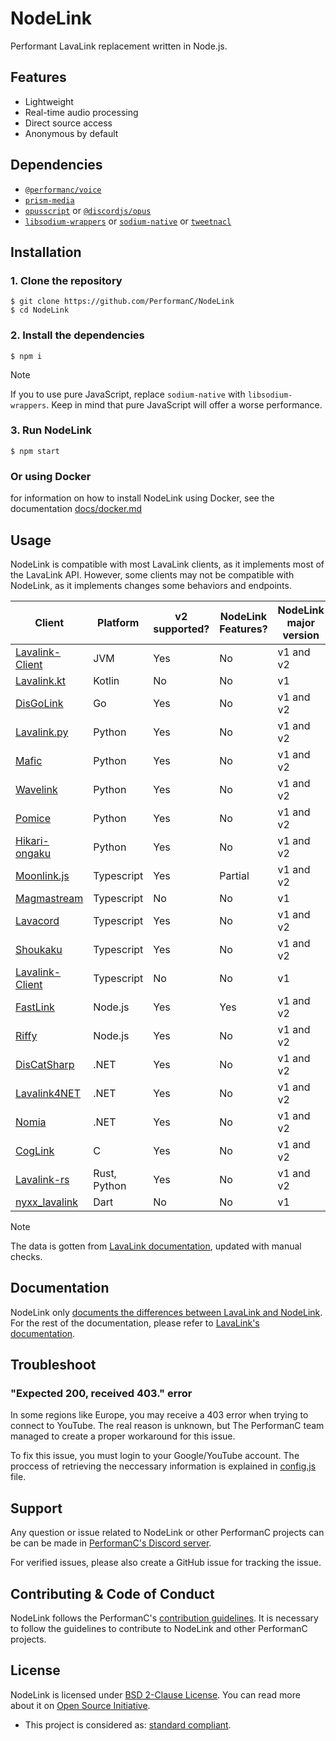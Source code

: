 # NodeLink

Performant LavaLink replacement written in Node.js.

## Features

- Lightweight
- Real-time audio processing
- Direct source access
- Anonymous by default

## Dependencies

- [`@performanc/voice`](https://npmjs.com/package/@performanc/voice)
- [`prism-media`](https://npmjs.com/package/prism-media)
- [`opusscript`](https://npmjs.com/package/opusscript) or [`@discordjs/opus`](https://npmjs.com/package/@discordjs/opus)
- [`libsodium-wrappers`](https://npmjs.com/package/libsodium-wrappers) or [`sodium-native`](https://npmjs.com/package/sodium-native) or [`tweetnacl`](https://npmjs.com/package/tweetnacl)

## Installation

### 1. Clone the repository

```shell
$ git clone https://github.com/PerformanC/NodeLink
$ cd NodeLink
```

### 2. Install the dependencies

```shell
$ npm i
```

> [!NOTE]
> If you to use pure JavaScript, replace `sodium-native` with `libsodium-wrappers`. Keep in mind that pure JavaScript will offer a worse performance.

### 3. Run NodeLink

```shell
$ npm start
```

### Or using Docker
for information on how to install NodeLink using Docker, see the documentation [docs/docker.md](docs/docker.md)

## Usage

NodeLink is compatible with most LavaLink clients, as it implements most of the LavaLink API. However, some clients may not be compatible with NodeLink, as it implements changes some behaviors and endpoints.

| Client                                                              | Platform     | v2 supported?   | NodeLink Features?  | NodeLink major version |
| --------------------------------------------------------------------|--------------|-----------------|---------------------|------------------------|
| [Lavalink-Client](https://github.com/lavalink-devs/Lavalink-Client) | JVM          | Yes             | No                  | v1 and v2              |
| [Lavalink.kt](https://github.com/DRSchlaubi/Lavalink.kt)            | Kotlin       | No              | No                  | v1                     |
| [DisGoLink](https://github.com/disgoorg/disgolink)                  | Go           | Yes             | No                  | v1 and v2              |
| [Lavalink.py](https://github.com/devoxin/lavalink.py)               | Python       | Yes             | No                  | v1 and v2              |
| [Mafic](https://github.com/ooliver1/mafic)                          | Python       | Yes             | No                  | v1 and v2              |
| [Wavelink](https://github.com/PythonistaGuild/Wavelink)             | Python       | Yes             | No                  | v1 and v2              |
| [Pomice](https://github.com/cloudwithax/pomice)                     | Python       | Yes             | No                  | v1 and v2              |
| [Hikari-ongaku](https://github.com/MPlatypus/hikari-ongaku)         | Python       | Yes             | No                  | v1 and v2              |
| [Moonlink.js](https://github.com/1Lucas1apk/moonlink.js)            | Typescript   | Yes             | Partial             | v1 and v2              |
| [Magmastream](https://github.com/Blackfort-Hosting/magmastream)     | Typescript   | No              | No                  | v1                     |
| [Lavacord](https://github.com/lavacord/Lavacord)                    | Typescript   | Yes             | No                  | v1 and v2              |
| [Shoukaku](https://github.com/Deivu/Shoukaku)                       | Typescript   | Yes             | No                  | v1 and v2              |
| [Lavalink-Client](https://github.com/tomato6966/Lavalink-Client)    | Typescript   | No              | No                  | v1                     |
| [FastLink](https://github.com/PerformanC/FastLink)                  | Node.js      | Yes             | Yes                 | v1 and v2              |
| [Riffy](https://github.com/riffy-team/riffy)                        | Node.js      | Yes             | No                  | v1 and v2              |
| [DisCatSharp](https://github.com/Aiko-IT-Systems/DisCatSharp)       | .NET         | Yes             | No                  | v1 and v2              |
| [Lavalink4NET](https://github.com/angelobreuer/Lavalink4NET)        | .NET         | Yes             | No                  | v1 and v2              |
| [Nomia](https://github.com/DHCPCD9/Nomia)                           | .NET         | Yes             | No                  | v1 and v2              |
| [CogLink](https://github.com/PerformanC/Coglink)                    | C            | Yes             | No                  | v1 and v2              |
| [Lavalink-rs](https://gitlab.com/vicky5124/lavalink-rs)             | Rust, Python | Yes             | No                  | v1 and v2              |
| [nyxx_lavalink](https://github.com/nyxx-discord/nyxx_lavalink)      | Dart         | No              | No                  | v1                     |

> [!NOTE]
> The data is gotten from [LavaLink documentation](https://lavalink.dev/clients#client-libraries), updated with manual checks.

## Documentation

NodeLink only [documents the differences between LavaLink and NodeLink](docs/API.md). For the rest of the documentation, please refer to [LavaLink's documentation](https://lavalink.dev/api/index.html).

## Troubleshoot

### "Expected 200, received 403." error

In some regions like Europe, you may receive a 403 error when trying to connect to YouTube. The real reason is unknown, but The PerformanC team managed to create a proper workaround for this issue.

To fix this issue, you must login to your Google/YouTube account. The proccess of retrieving the neccessary information is explained in [config.js](config.js) file.

## Support

Any question or issue related to NodeLink or other PerformanC projects can be can be made in [PerformanC's Discord server](https://discord.gg/uPveNfTuCJ).

For verified issues, please also create a GitHub issue for tracking the issue.

## Contributing & Code of Conduct

NodeLink follows the PerformanC's [contribution guidelines](https://github.com/PerformanC/contributing). It is necessary to follow the guidelines to contribute to NodeLink and other PerformanC projects.

## License

NodeLink is licensed under [BSD 2-Clause License](LICENSE). You can read more about it on [Open Source Initiative](https://opensource.org/licenses/BSD-2-Clause).

* This project is considered as: [standard compliant](https://github.com/PerformanC/contributing?tab=readme-ov-file#project-information).

